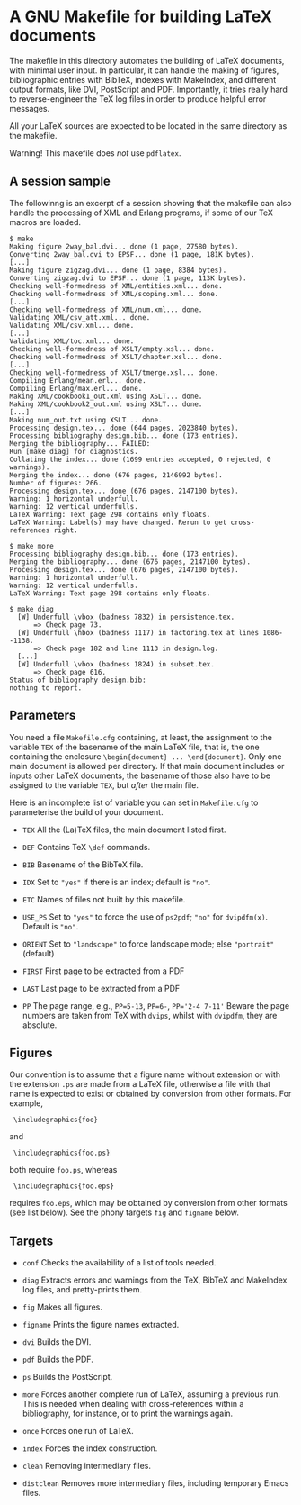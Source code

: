# A GNU Makefile for building LaTeX documents

The makefile in this directory automates the building of LaTeX
documents, with minimal user input. In particular, it can handle the
making of figures, bibliographic entries with BibTeX, indexes with
MakeIndex, and different output formats, like DVI, PostScript and
PDF. Importantly, it tries really hard to reverse-engineer the TeX log
files in order to produce helpful error messages.

All your LaTeX sources are expected to be located in the same
directory as the makefile.

Warning! This makefile does *not* use `pdflatex`.

## A session sample

The followinng is an excerpt of a session showing that the makefile
can also handle the processing of XML and Erlang programs, if some of
our TeX macros are loaded.

    $ make
    Making figure 2way_bal.dvi... done (1 page, 27580 bytes).
    Converting 2way_bal.dvi to EPSF... done (1 page, 181K bytes).
    [...]
    Making figure zigzag.dvi... done (1 page, 8384 bytes).
    Converting zigzag.dvi to EPSF... done (1 page, 113K bytes).
    Checking well-formedness of XML/entities.xml... done.
    Checking well-formedness of XML/scoping.xml... done.
    [...]
    Checking well-formedness of XML/num.xml... done.
    Validating XML/csv_att.xml... done.
    Validating XML/csv.xml... done.
    [...]
    Validating XML/toc.xml... done.
    Checking well-formedness of XSLT/empty.xsl... done.
    Checking well-formedness of XSLT/chapter.xsl... done.
    [...]
    Checking well-formedness of XSLT/tmerge.xsl... done.
    Compiling Erlang/mean.erl... done.
    Compiling Erlang/max.erl... done.
    Making XML/cookbook1_out.xml using XSLT... done.
    Making XML/cookbook2_out.xml using XSLT... done.
    [...]
    Making num_out.txt using XSLT... done.
    Processing design.tex... done (644 pages, 2023840 bytes).
    Processing bibliography design.bib... done (173 entries).
    Merging the bibliography... FAILED:
    Run [make diag] for diagnostics.
    Collating the index... done (1699 entries accepted, 0 rejected, 0 warnings).
    Merging the index... done (676 pages, 2146992 bytes).
    Number of figures: 266.
    Processing design.tex... done (676 pages, 2147100 bytes).
    Warning: 1 horizontal underfull.
    Warning: 12 vertical underfulls.
    LaTeX Warning: Text page 298 contains only floats.
    LaTeX Warning: Label(s) may have changed. Rerun to get cross-references right.
    
    $ make more
    Processing bibliography design.bib... done (173 entries).
    Merging the bibliography... done (676 pages, 2147100 bytes).
    Processing design.tex... done (676 pages, 2147100 bytes).
    Warning: 1 horizontal underfull.
    Warning: 12 vertical underfulls.
    LaTeX Warning: Text page 298 contains only floats.
    
    $ make diag
      [W] Underfull \vbox (badness 7832) in persistence.tex.
          => Check page 73.
      [W] Underfull \hbox (badness 1117) in factoring.tex at lines 1086--1138.
          => Check page 182 and line 1113 in design.log.
      [...]
      [W] Underfull \vbox (badness 1824) in subset.tex.
          => Check page 616.
    Status of bibliography design.bib:
    nothing to report.

## Parameters

You need a file `Makefile.cfg` containing, at least, the assignment to
the variable `TEX` of the basename of the main LaTeX file, that is,
the one containing the enclosure `\begin{document}
... \end{document}`. Only one main document is allowed per
directory. If that main document includes or inputs other LaTeX
documents, the basename of those also have to be assigned to the
variable `TEX`, but _after_ the main file.

Here is an incomplete list of variable you can set in `Makefile.cfg`
to parameterise the build of your document.

  * `TEX` All the (La)TeX files, the main document listed first.

  * `DEF` Contains TeX `\def` commands.

  * `BIB` Basename of the BibTeX file.

  * `IDX` Set to `"yes"` if there is an index; default is `"no"`.

  * `ETC` Names of files not built by this makefile.

  * `USE_PS` Set to `"yes"` to force the use of `ps2pdf`; `"no"` for
    `dvipdfm(x)`. Default is `"no"`.

  * `ORIENT` Set to `"landscape"` to force landscape mode; else
          `"portrait"` (default)

  * `FIRST` First page to be extracted from a PDF

  * `LAST` Last page to be extracted from a PDF

  * `PP` The page range, e.g., `PP=5-13`, `PP=6-`, `PP='2-4 7-11'`
    Beware the page numbers are taken from TeX with `dvips`, whilst
    with `dvipdfm`, they are absolute.


## Figures

Our convention is to assume that a figure name without extension or
with the extension `.ps` are made from a LaTeX file, otherwise a
file with that name is expected to exist or obtained by conversion
from other formats. For example,

     \includegraphics{foo}

and

     \includegraphics{foo.ps}

both require `foo.ps`, whereas

     \includegraphics{foo.eps}

requires `foo.eps`, which may be obtained by conversion from other
formats (see list below). See the phony targets `fig` and `figname`
below.

## Targets

  * `conf` Checks the availability of a list of tools needed.

  * `diag` Extracts errors and warnings from the TeX, BibTeX and
    MakeIndex log files, and pretty-prints them.

  * `fig` Makes all figures.

  * `figname` Prints the figure names extracted.

  * `dvi` Builds the DVI.

  * `pdf` Builds the PDF.

  * `ps`  Builds the PostScript.

  * `more` Forces another complete run of LaTeX, assuming a previous
    run. This is needed when dealing with cross-references within a
    bibliography, for instance, or to print the warnings again.

  * `once` Forces one run of LaTeX.

  * `index` Forces the index construction.

  * `clean` Removing intermediary files.

  * `distclean` Removes more intermediary files, including temporary
    Emacs files.
